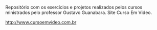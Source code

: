 Repositório com os exercícios e projetos realizados pelos cursos ministrados pelo professor Gustavo Guanabara. Site Curso Em Video.

http://www.cursoemvideo.com.br
